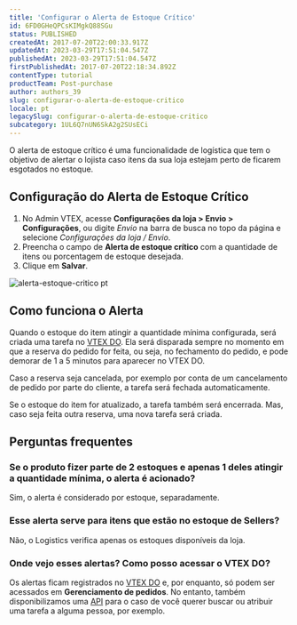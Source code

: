 ```yaml
---
title: 'Configurar o Alerta de Estoque Crítico'
id: 6FD0GHeQPCsKIMgkQ88SGu
status: PUBLISHED
createdAt: 2017-07-20T22:00:33.917Z
updatedAt: 2023-03-29T17:51:04.547Z
publishedAt: 2023-03-29T17:51:04.547Z
firstPublishedAt: 2017-07-20T22:18:34.892Z
contentType: tutorial
productTeam: Post-purchase
author: authors_39
slug: configurar-o-alerta-de-estoque-critico
locale: pt
legacySlug: configurar-o-alerta-de-estoque-critico
subcategory: 1UL6Q7nUN6SkA2g2SUsECi
---
```


O alerta de estoque crítico é uma funcionalidade de logística que tem o objetivo de alertar o lojista caso itens da sua loja estejam perto de ficarem esgotados no estoque.

## Configuração do Alerta de Estoque Crítico

1. No Admin VTEX, acesse **Configurações da loja > Envio > Configurações**, ou digite *Envio* na barra de busca no topo da página e selecione *Configurações da loja / Envio*.      
2. Preencha o campo de **Alerta de estoque crítico** com a quantidade de itens ou porcentagem de estoque desejada.
3. Clique em **Salvar**.

![alerta-estoque-critico pt](//images.ctfassets.net/alneenqid6w5/4NNqAy9PJ6wUQsywOyE0UK/b033e0752c942adfbe5bab4e616acb63/alerta-estoque-critico_pt.png)

## Como funciona o Alerta

Quando o estoque do item atingir a quantidade mínima configurada, será criada uma tarefa no [VTEX DO](https://help.vtex.com/pt/tutorial/vtex-do-interface--7KMbRL4OslN8DTX9oiuCiu). Ela será disparada sempre no momento em que a reserva do pedido for feita, ou seja, no fechamento do pedido, e pode demorar de 1 a 5 minutos para aparecer no VTEX DO.

Caso a reserva seja cancelada, por exemplo por conta de um cancelamento de pedido por parte do cliente, a tarefa será fechada automaticamente.

Se o estoque do item for atualizado, a tarefa também será encerrada. Mas, caso seja feita outra reserva, uma nova tarefa será criada.

## Perguntas frequentes

### Se o produto fizer parte de 2 estoques e apenas 1 deles atingir a quantidade mínima, o alerta é acionado?

Sim, o alerta é considerado por estoque, separadamente.

### Esse alerta serve para itens que estão no estoque de Sellers?

Não, o Logistics verifica apenas os estoques disponíveis da loja.

### Onde vejo esses alertas? Como posso acessar o VTEX DO?

Os alertas ficam registrados no [VTEX DO](https://help.vtex.com/pt/tutorial/vtex-do-interface--7KMbRL4OslN8DTX9oiuCiu) e, por enquanto, só podem ser acessados em **Gerenciamento de pedidos**. No entanto, também disponibilizamos uma [API](https://developers.vtex.com/docs/api-reference/vtex-do-api) para o caso de você querer buscar ou atribuir uma tarefa a alguma pessoa, por exemplo.
